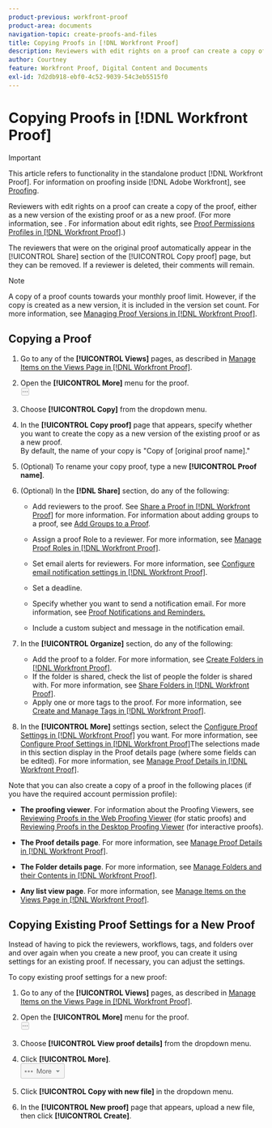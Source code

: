 ```yaml
---
product-previous: workfront-proof
product-area: documents
navigation-topic: create-proofs-and-files
title: Copying Proofs in [!DNL Workfront Proof]
description: Reviewers with edit rights on a proof can create a copy of the proof, either as a new version of the existing proof or as a new proof. (For more information, see . For information about edit rights, see Proof Permissions Profiles in Workfront Proof.)
author: Courtney
feature: Workfront Proof, Digital Content and Documents
exl-id: 7d2db918-ebf0-4c52-9039-54c3eb5515f0
---
```

# Copying Proofs in [!DNL Workfront Proof]

>[!IMPORTANT]
>
>This article refers to functionality in the standalone product [!DNL Workfront Proof]. For information on proofing inside [!DNL Adobe Workfront], see [Proofing](../../../review-and-approve-work/proofing/proofing.md).

Reviewers with edit rights on a proof can create a copy of the proof, either as a new version of the existing proof or as a new proof. (For more information, see . For information about edit rights, see [Proof Permissions Profiles in [!DNL Workfront Proof]](../../../workfront-proof/wp-acct-admin/account-settings/proof-perm-profiles-in-wp.md).)

The reviewers that were on the original proof automatically appear in the [!UICONTROL Share] section of the [!UICONTROL Copy proof] page, but they can be removed. If a reviewer is deleted, their comments will remain.

>[!NOTE]
>
>A copy of a proof counts towards your monthly proof limit. However, if the copy is created as a new version, it is included in the version set count. For more information, see [Managing Proof Versions in [!DNL Workfront Proof]](../../../workfront-proof/wp-work-proofsfiles/manage-your-work/manage-proof-versions.md).

## Copying a Proof

1. Go to any of the **[!UICONTROL Views]** pages, as described in [Manage Items on the Views Page in [!DNL Workfront Proof]](../../../workfront-proof/wp-work-proofsfiles/manage-your-work/manage-items-on-views-page.md).

1. Open the **[!UICONTROL More]** menu for the proof.\
   ![](assets/more-button-small.png)

1. Choose **[!UICONTROL Copy]** from the dropdown menu.
1. In the **[!UICONTROL Copy proof]** page that appears, specify whether you want to create the copy as a new version of the existing proof or as a new proof.\
   By default, the name of your copy is "Copy of [original proof name]."

1. (Optional) To rename your copy proof, type a new **[!UICONTROL Proof name]**.
1. (Optional) In the **[!DNL Share]** section, do any of the following:

   * Add reviewers to the proof. See [Share a Proof in [!DNL Workfront Proof]](../../../workfront-proof/wp-work-proofsfiles/share-proofs-and-files/share-proof.md) for more information. For information about adding groups to a proof, see [Add Groups to a Proof](../../../workfront-proof/wp-mnguserscontacts/groups/add-groups.md).

   * Assign a proof Role to a reviewer. For more information, see [Manage Proof Roles in [!DNL Workfront Proof]](../../../workfront-proof/wp-work-proofsfiles/share-proofs-and-files/manage-proof-roles.md).
   * Set email alerts for reviewers. For more information, see [Configure email notification settings in [!DNL Workfront Proof]](../../../workfront-proof/wp-emailsntfctns/email-alerts/config-email-notification-settings-wp.md).
   * Set a deadline.
   * Specify whether you want to send a notification email. For more information, see [Proof Notifications and Reminders.](https://support.workfront.com/hc/en-us/sections/115000920788-Proof-notifications-and-reminders)
   * Include a custom subject and message in the notification email.

1. In the **[!UICONTROL Organize]** section, do any of the following:

   * Add the proof to a folder. For more information, see [Create Folders in [!DNL Workfront Proof]](../../../workfront-proof/wp-work-proofsfiles/organize-your-work/create-folders.md).
   * If the folder is shared, check the list of people the folder is shared with. For more information, see [Share Folders in [!DNL Workfront Proof]](../../../workfront-proof/wp-work-proofsfiles/organize-your-work/share-folders.md).
   * Apply one or more tags to the proof. For more information, see [Create and Manage Tags in [!DNL Workfront Proof]](../../../workfront-proof/wp-work-proofsfiles/organize-your-work/create-and-manage-tags.md).

1. In the **[!UICONTROL More]** settings section, select the [Configure Proof Settings in [!DNL Workfront Proof]](../../../workfront-proof/wp-work-proofsfiles/manage-your-work/configure-proof-settings.md) you want. For more information, see [Configure Proof Settings in [!DNL Workfront Proof]](../../../workfront-proof/wp-work-proofsfiles/manage-your-work/configure-proof-settings.md)The selections made in this section display in the Proof details page (where some fields can be edited). For more information, see [Manage Proof Details in [!DNL Workfront Proof]](../../../workfront-proof/wp-work-proofsfiles/manage-your-work/manage-proof-details.md).

Note that you can also create a copy of a proof in the following places (if you have the required account permission profile):

* **The proofing viewer**. For information about the Proofing Viewers, see [Reviewing Proofs in the Web Proofing Viewer](https://support.workfront.com/hc/en-us/sections/115000275214-Reviewing-Proofs-in-the-Web-Proofing-Viewer) (for static proofs) and [Reviewing Proofs in the Desktop Proofing Viewer](https://support.workfront.com/hc/en-us/sections/360000686434-Reviewing-Proofs-in-the-Desktop-Proofing-Viewer) (for interactive proofs).

* **The Proof details page**. For more information, see [Manage Proof Details in [!DNL Workfront Proof]](../../../workfront-proof/wp-work-proofsfiles/manage-your-work/manage-proof-details.md).

* **The Folder details page**. For more information, see [Manage Folders and their Contents in [!DNL Workfront Proof]](../../../workfront-proof/wp-work-proofsfiles/organize-your-work/manage-folders-and-contents.md).

* **Any list view page**. For more information, see [Manage Items on the Views Page in [!DNL Workfront Proof]](../../../workfront-proof/wp-work-proofsfiles/manage-your-work/manage-items-on-views-page.md).

## Copying Existing Proof Settings for a New Proof

Instead of having to pick the reviewers, workflows, tags, and folders over and over again when you create a new proof, you can create it using settings for an existing proof. If necessary, you can adjust the settings.

To copy existing proof settings for a new proof:

1. Go to any of the **[!UICONTROL Views]** pages, as described in [Manage Items on the Views Page in [!DNL Workfront Proof]](../../../workfront-proof/wp-work-proofsfiles/manage-your-work/manage-items-on-views-page.md).

1. Open the **[!UICONTROL More]** menu for the proof.\
   ![](assets/more-button-small.png)

1. Choose **[!UICONTROL View proof details]** from the dropdown menu.
1. Click **[!UICONTROL More]**.\
   ![More_button_text_version.png](assets/more-button-text-version.png)

1. Click **[!UICONTROL Copy with new file]** in the dropdown menu.
1. In the **[!UICONTROL New proof]** page that appears, upload a new file, then click **[!UICONTROL Create]**.
